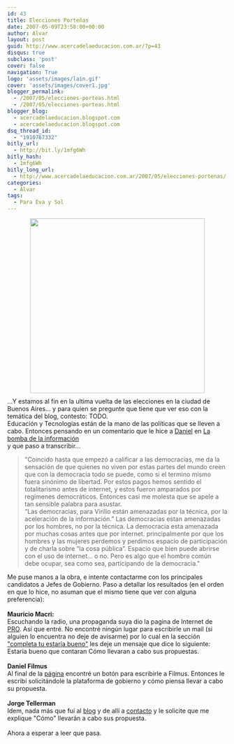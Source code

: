 ```yaml
---
id: 43
title: Elecciones Porteñas
date: 2007-05-09T23:58:00+00:00
author: Alvar
layout: post
guid: http://www.acercadelaeducacion.com.ar/?p=43
disqus: true
subclass: 'post'
cover: false
navigation: True
logo: 'assets/images/lain.gif'
cover: 'assets/images/cover1.jpg'
blogger_permalink:
  - /2007/05/elecciones-porteas.html
  - /2007/05/elecciones-porteas.html
blogger_blog:
  - acercadelaeducacion.blogspot.com
  - acercadelaeducacion.blogspot.com
dsq_thread_id:
  - "1910767332"
bitly_url:
  - http://bit.ly/1mfg6Wh
bitly_hash:
  - 1mfg6Wh
bitly_long_url:
  - http://www.acercadelaeducacion.com.ar/2007/05/elecciones-portenas/
categories:
  - Alvar
tags:
  - Para Eva y Sol
---
```

<a href="http://www.obispot.com/blog/wp-content/uploads/2006/01/20060119-mafalda_elecciones.gif"><img style="display:block;text-align:center;cursor:pointer;width:400px;margin:0 auto 10px;" src="http://www.obispot.com/blog/wp-content/uploads/2006/01/20060119-mafalda_elecciones.gif" alt="" border="0" /></a>...Y estamos al fin en la ultima vuelta de las elecciones en la ciudad de Buenos Aires... y para quien se pregunte que tiene que ver eso con la temática del blog, contesto: TODO.<br />Educación y Tecnologías están de la mano de las políticas que se lleven a cabo. Entonces pensando en un comentario que le hice a <a href="http://eltilodeolivos.com.ar/">Daniel</a> en <a href="http://eltilodeolivos.com.ar/wp-trackback.php?p=55">La bomba de la información</a><br />y que paso a transcribir...<br /><blockquote>"Coincido hasta que empezó a calificar a las democracias, me da la sensación de que quienes no viven por estas partes del mundo creen que con la democracia todo se puede, como si el termino mismo fuera sinónimo de libertad. Por estos pagos hemos sentido el totalitarismo antes de internet, y estos fueron amparados por regímenes democráticos. Entonces casi me molesta que se apele a tan sensible palabra para asustar.<br />“Las democracias, para Virilio están amenazadas por la técnica, por la aceleración de la información.” Las democracias estan amenazadas por los hombres, no por la técnica. La democracia esta amenazada por muchas cosas antes que por internet. principalmente por que los hombres y las mujeres perdemos y perdimos espacio de participación y de charla sobre “la cosa pública”. Espacio que bien puede abrirse con el uso de internet… o no. Pero es algo que el hombre común debe ocupar, sea como sea, participando de la democracia."</blockquote>Me puse manos a la obra, e intente contactarme con los principales candidatos a Jefes de Gobierno. Paso a detallar los resultados (en el orden en que lo hice, no asuman que el mismo tiene que ver con alguna preferencia):<br /><br /><span style="font-weight:bold;">Mauricio Macri:</span><br />Escuchando la radio, una propaganda suya dio la pagina de Internet de <a href="http://www.ciudadpro.com/">PRO</a>. Así que entré. No encontré ningún lugar para escribirle un mail (si alguien lo encuentra no deje de avisarme) por lo cual en la sección <a href="http://www.ciudadpro.com/vertema.php?idtema=232">"completa tu estaría bueno"</a>  les deje un mensaje que dice lo siguiente: Estaría bueno que contaran Cómo llevaran a cabo sus propuestas.<br /><br /><span style="font-weight:bold;">Daniel Filmus</span><br />Al final de la <a href="http://www.danielfilmus.com.ar/index.php">página</a> encontré un botón para escribirle a Filmus. Entonces le escribí solicitándole  la  plataforma de  gobierno y cómo piensa llevar a cabo su propuesta.<br /><br /><span style="font-weight:bold;">Jorge Tellerman</span><br />Idem, nada más que fuí al <a href="http://jtelerman.blogspot.com/">blog</a> y de allí a <a href="http://www.buenosaires.gov.ar/areas/com_social/jefe_gobierno/">contacto</a> y le solicite que me explique "Cómo" llevarán a cabo sus propuesta.<br /><br />Ahora a esperar a leer que pasa.<span style="font-weight:bold;"><br /></span>
